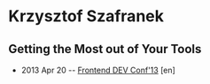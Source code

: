 # Krzysztof Szafranek

## Getting the Most out of Your Tools
- 2013 Apr 20 -- [Frontend DEV Conf&#39;13](https://www.youtube.com/watch?v=OA3UYqjvs1Y) [en]   
